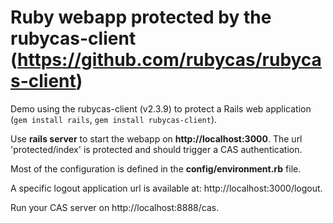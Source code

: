 Ruby webapp protected by the rubycas-client (https://github.com/rubycas/rubycas-client)
==

Demo using the rubycas-client (v2.3.9) to protect a Rails web application (`gem install rails`, `gem install rubycas-client`).

Use **rails server** to start the webapp on **http://localhost:3000**. The url 'protected/index' is protected and should trigger a CAS authentication.

Most of the configuration is defined in the **config/environment.rb** file.

A specific logout application url is available at: http://localhost:3000/logout.

Run your CAS server on http://localhost:8888/cas.
